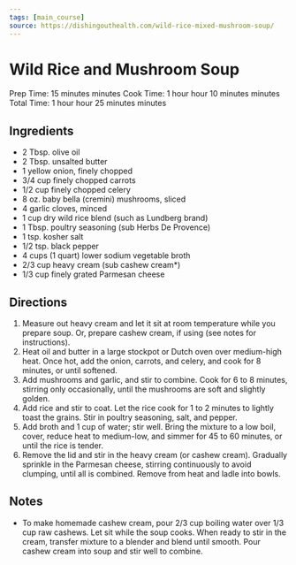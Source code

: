 ```yaml
---
tags: [main_course]
source: https://dishingouthealth.com/wild-rice-mixed-mushroom-soup/
---
```


# Wild Rice and Mushroom Soup

Prep Time: 15 minutes minutes
Cook Time: 1 hour hour 10 minutes minutes
Total Time: 1 hour hour 25 minutes minutes

## Ingredients

- 2 Tbsp. olive oil
- 2 Tbsp. unsalted butter
- 1 yellow onion, finely chopped
- 3/4 cup finely chopped carrots
- 1/2 cup finely chopped celery
- 8 oz. baby bella (cremini) mushrooms, sliced
- 4 garlic cloves, minced
- 1 cup dry wild rice blend (such as Lundberg brand)
- 1 Tbsp. poultry seasoning (sub Herbs De Provence)
- 1 tsp. kosher salt
- 1/2 tsp. black pepper
- 4 cups (1 quart) lower sodium vegetable broth
- 2/3 cup heavy cream (sub cashew cream*)
- 1/3 cup finely grated Parmesan cheese

## Directions

1. Measure out heavy cream and let it sit at room temperature while you prepare soup. Or, prepare cashew cream, if using (see notes for instructions).
2. Heat oil and butter in a large stockpot or Dutch oven over medium-high heat. Once hot, add the onion, carrots, and celery, and cook for 8 minutes, or until softened.
3. Add mushrooms and garlic, and stir to combine. Cook for 6 to 8 minutes, stirring only occasionally, until the mushrooms are soft and slightly golden.
4. Add rice and stir to coat. Let the rice cook for 1 to 2 minutes to lightly toast the grains. Stir in poultry seasoning, salt, and pepper.
5. Add broth and 1 cup of water; stir well. Bring the mixture to a low boil, cover, reduce heat to medium-low, and simmer for 45 to 60 minutes, or until the rice is tender.
6. Remove the lid and stir in the heavy cream (or cashew cream). Gradually sprinkle in the Parmesan cheese, stirring continuously to avoid clumping, until all is combined. Remove from heat and ladle into bowls.

## Notes

- To make homemade cashew cream, pour 2/3 cup boiling water over 1/3 cup raw cashews. Let sit while the soup cooks. When ready to stir in the cream, transfer mixture to a blender and blend until smooth. Pour cashew cream into soup and stir well to combine.
